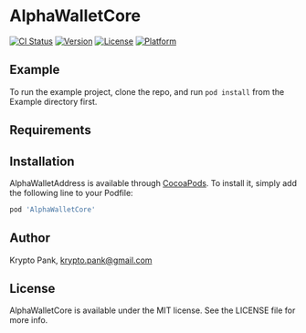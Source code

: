 # AlphaWalletCore

[![CI Status](https://img.shields.io/travis/vladyslav-iosdev/AlphaWalletAddress.svg?style=flat)](https://travis-ci.org/oa-s/AlphaWalletCore)
[![Version](https://img.shields.io/cocoapods/v/AlphaWalletAddress.svg?style=flat)](https://cocoapods.org/pods/AlphaWalletCore)
[![License](https://img.shields.io/cocoapods/l/AlphaWalletAddress.svg?style=flat)](https://cocoapods.org/pods/AlphaWalletCore)
[![Platform](https://img.shields.io/cocoapods/p/AlphaWalletAddress.svg?style=flat)](https://cocoapods.org/pods/AlphaWalletCore)

## Example

To run the example project, clone the repo, and run `pod install` from the Example directory first.

## Requirements

## Installation

AlphaWalletAddress is available through [CocoaPods](https://cocoapods.org). To install
it, simply add the following line to your Podfile:

```ruby
pod 'AlphaWalletCore'
```

## Author

Krypto Pank, krypto.pank@gmail.com

## License

AlphaWalletCore is available under the MIT license. See the LICENSE file for more info.
